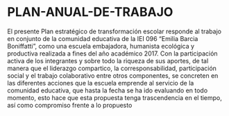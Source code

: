 # PLAN-ANUAL-DE-TRABAJO
El presente Plan estratégico de transformación escolar responde al trabajo en conjunto de la comunidad educativa de la IEI 096 “Emilia Barcia Boniffatti”, como una escuela embajadora, humanista ecológica y productiva realizada a fines del año académico 2017. Con la participación activa de los integrantes y sobre todo la riqueza de sus aportes, de tal manera que el liderazgo compartico, la corresponsabilidad, participación social y el trabajo colaborativo entre otros componentes, se concreten en las diferentes acciones que la escuela emprende al servicio de la comunidad educativa, que hasta la fecha se ha ido evaluando en todo momento, esto hace que esta propuesta tenga trascendencia en el tiempo, así como compromiso frente a lo propuesto
